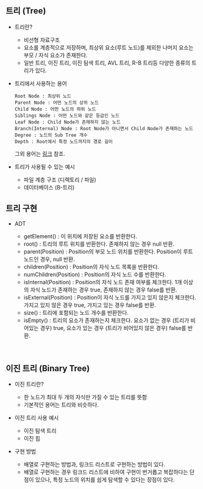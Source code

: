 ## 트리 (Tree)

* 트리란?

  * 비선형 자료구조
  * 요소를 계층적으로 저장하며, 최상위 요소(루트 노드)를 제외한 나머지 요소는 부모 / 자식 요소가 존재한다.
  * 일반 트리, 이진 트리, 이진 탐색 트리, AVL 트리, R-B 트리등 다양한 종류의 트리가 있다.

* 트리에서 사용하는 용어
   ```
   Root Node : 최상위 노드
   Parent Node : 어떤 노드의 상위 노드
   Child Node : 어떤 노드의 하위 노드
   Siblings Node : 어떤 노드와 같은 등급인 노드
   Leaf Node : Child Node가 존재하지 않는 노드
   Branch(Internal) Node : Root Node가 아니면서 Child Node가 존재하는 노드
   Degree : 노드의 Sub Tree 개수
   Depth : Root에서 특정 노드까지의 경로 길이
   ```
   그외 용어는 [링크](https://en.wikipedia.org/wiki/Tree_(data_structure)) 참조.

* 트리가 사용될 수 있는 예시

   * 파일 계층 구조 (디렉토리 / 파일)
   * 데이터베이스 (B-트리)



## 트리 구현

* ADT
  * getElement() : 이 위치에 저장된 요소를 반환한다.
  * root() : 트리의 루트 위치를 반환한다. 존재하지 않는 경우 null 반환.
  * parent(Position) : Position의 부모 노드 위치를 반환한다. Position이 루트 노드인 경우, null 반환.
  * children(Position) : Position의 자식 노드 목록을 반환한다.
  * numChildren(Position) : Position의 자식 노드 수를 반환한다.
  * isInternal(Position) : Position의 자식 노드 존재 여부를 체크한다. 1개 이상의 자식 노드가 존재하는 경우 true, 존재하지 않는 경우 false를 반환.
  * isExternal(Position) : Position이 자식 노드를 가지고 있지 않은지 체크한다. 가지고 있지 않은 경우 true, 가지고 있는 경우 false를 반환.
  * size() : 트리에 포함되는 노드 개수를 반환한다.
  * isEmpty() : 트리의 요소가 존재하는지 체크한다. 요소가 없는 경우 (트리가 비어있는 경우) true, 요소가 있는 경우 (트리가 비어있지 않은 경우) false를 반환.

  ​



## 이진 트리 (Binary Tree)

* 이진 트리란?

  * 한 노드가 최대 두 개의 자식만 가질 수 있는 트리를 뜻함
  * 기본적인 용어는 트리와 비슷하다.

* 이진 트리 사용 예시

  * 이진 탐색 트리
  * 이진 힙

* 구현 방법

  * 배열로 구현하는 방법과, 링크드 리스트로 구현하는 방법이 있다.
  * 배열로 구현하는 경우 링크드 리스트에 비하여 구현이 번거롭고 복잡하다는 단점이 있으나, 특정 노드의 위치를 쉽게 탐색할 수 있다는 장점이 있다.

  ​